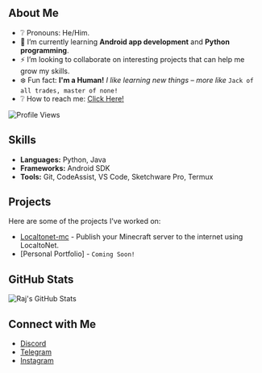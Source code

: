 ## About Me

- ❔ Pronouns: He/Him.
- 🌱 I’m currently learning **Android app development** and **Python programming**.
- ⚡ I’m looking to collaborate on interesting projects that can help me grow my skills.
- ❄️ Fun fact: **I'm a Human!** *I like learning new things – more like* `Jack of all trades, master of none!`
- ❔ How to reach me: [Click Here!](https://github.com/itsMeRaj69/itsMeRaj69/blob/main/README.md#connect-with-me)

![Profile Views](https://komarev.com/ghpvc/?username=itsMeRaj69) 

## Skills

- **Languages:** Python, Java
- **Frameworks:** Android SDK
- **Tools:** Git, CodeAssist, VS Code, Sketchware Pro, Termux

## Projects

Here are some of the projects I've worked on:

- [Localtonet-mc](https://github.com/itsMeRaj69/localtonet-mc ) - Publish your Minecraft server to the internet using LocaltoNet.
- [Personal Portfolio] - `Coming Soon!`

## GitHub Stats

![Raj's GitHub Stats](https://github-readme-stats.vercel.app/api?username=itsMeRaj69&show_icons=true&theme=radical)

## Connect with Me

- [Discord](https://discord.com/users/)
- [Telegram](https://iamraj69.t.me)
- [Instagram](https://instagram.com/iam_raj.69)
